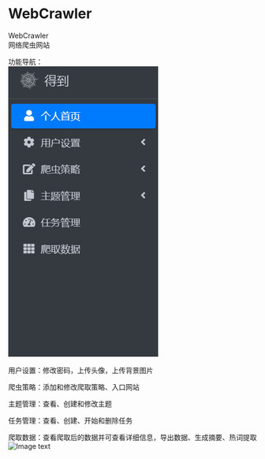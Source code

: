 # WebCrawler
WebCrawler  
网络爬虫网站  
  
功能导航：  
![Image text](https://github.com/shanliangLS/WebCrawler/blob/master/screenShot/%E5%AF%BC%E8%88%AA%E6%A0%8F.gif)  
  
用户设置：修改密码，上传头像，上传背景图片  
  
爬虫策略：添加和修改爬取策略、入口网站  
  
主题管理：查看、创建和修改主题  
  
任务管理：查看、创建、开始和删除任务  
  
爬取数据：查看爬取后的数据并可查看详细信息，导出数据、生成摘要、热词提取  
![Image text](https://github.com/shanliangLS/WebCrawler/blob/master/screenShot/%E7%88%AC%E5%8F%96%E6%95%B0%E6%8D%AE.gif)
